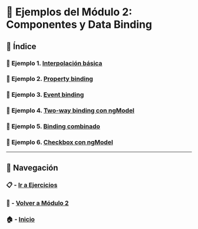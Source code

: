 # 🧪 Ejemplos del Módulo 2: Componentes y Data Binding

## 📌 Índice

### 🧪 Ejemplo 1. [Interpolación básica](./Enunciados/Ejemplo_1.md)
### 🧪 Ejemplo 2. [Property binding](./Enunciados/Ejemplo_2.md)
### 🧪 Ejemplo 3. [Event binding](./Enunciados/Ejemplo_3.md)
### 🧪 Ejemplo 4. [Two-way binding con ngModel](./Enunciados/Ejemplo_4.md)
### 🧪 Ejemplo 5. [Binding combinado](./Enunciados/Ejemplo_5.md)
### 🧪 Ejemplo 6. [Checkbox con ngModel](./Enunciados/Ejemplo_6.md)

---

## 🔁 Navegación

### 📋 - [Ir a Ejercicios](../Ejercicios/README.md)

### 📘 - [Volver a Módulo 2](../Modulo_2.md)

### 🏠 - [Inicio](../../../README.md)

